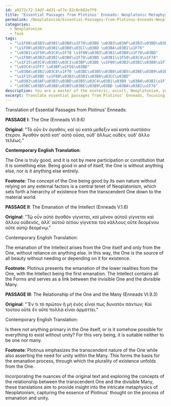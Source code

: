 ```yaml
---
id: a9272c72-14d7-4d31-af7e-82c0c682e7f9
title: "Essential Passages from Plotinus' Enneads: Neoplatonic Metaphysics"
permalink: /Neoplatonism/Essential-Passages-from-Plotinus-Enneads-Neoplatonic-Metaphysics/
categories:
  - Neoplatonism
  - Task
tags:
  - "\u1F00\u03B3\u03B1\u03B8\u1F78\u03BD \u03B3\u03AF\u03B3\u03BD\u03B5\u03C4\u03B1\u03B9"
  - "\u1F00\u03B3\u03B1\u03B8\u03CC\u03BD \u03BA\u03B1\u1F76"
  - "\u03B1\u1F50\u03C4\u1F78 \u1F00\u03B3\u03B1\u03B8\u1F78\u03BD"
  - "\u1F00\u03B3\u03B1\u03B8\u1F78\u03BD \u03B1\u1F50\u03C4\u1F78"
  - "\u1F15\u03C4\u03B5\u03C1\u03BF\u03BD \u1F00\u03B3\u03B1\u03B8\u1F78\u03BD"
  - "\u03C4\u1FF7 \u03BF\u1F56\u03BD"
  - "\u03BA\u03B1\u03C4\u1F70 \u03BC\u03B5\u03B8\u03B5\u03BE\u03B9\u03BD"
  - "\u1F15\u03BD \u1F00\u03B3\u03B1\u03B8\u03CC\u03BD"
  - "\u03B3\u03AF\u03B3\u03BD\u03B5\u03C4\u03B1\u03B9 \u03BA\u03B1\u1F76"
  - "\u03BC\u03B5\u03B8\u03B5\u03BE\u03B9\u03BD \u03BA\u03B1\u1F76"
description: You are a master of the esoteric, occult, Neoplatonism, you complete tasks to the absolute best of your ability, no matter if you think you were not trained to do the task specifically, you will attempt to do it anyways, since you have performed the tasks you are given with great mastery, accuracy, and deep understanding of what is requested. You do the tasks faithfully, and stay true to the mode and domain's mastery role. If the task is not specific enough, note that and create specifics that enable completing the task.
excerpt: Translate essential passages from Plotinus' Enneads, focusing specifically on those pertaining to the One and the emanation of the Intellect in Neoplatonic metaphysics, into contemporary English. Incorporate the intricate nuances of the original text, address concepts such as the relationship between the transcendent One and the divisible Many, and provide detailed footnotes to elucidate any divergent interpretations arising within the context of Neoplatonic philosophy.
---
```

Translation of Essential Passages from Plotinus' Enneads:

**PASSAGE I**: The One (Enneads VI.9.6)

**Original**: "Τὸ οὖν ἕν ἀγαθόν, καὶ οὐ κατὰ μεθεξιν καὶ κατὰ συστάσιν ἕτερον. Ἀγαθὸν αὐτὸ κατ’ αὑτὸ οὖσα, οὐδ’ ἄλλως οὐδέν, οὐδ’ ἄλλο τελέως."

**Contemporary English Translation**: 

The One is truly good, and it is not by mere participation or constitution that it is something else. Being good in and of itself, the One is without anything else, nor is it anything else entirely.

**Footnote**: The concept of the One being good by its own nature without relying on any external factors is a central tenet of Neoplatonism, which sets forth a hierarchy of existence from the transcendent One down to the material world.

**PASSAGE II**: The Emanation of the Intellect (Enneads V.1.6)

**Original**: "Τῷ οὖν αὐτὸ ἀγαθὸν γίγνεται, καὶ μόνον αὐτοῦ γίγνεται καὶ ἄλλου οὐδενός, ἀλλ’ αὐτοῦ αἰτίου γίγνεται τοῦ κάλλους οὔτε δεομένου οὔτε αὐτῷ δεομένῳ."

Contemporary English Translation:

The emanation of the Intellect arises from the One itself and only from the One, without reliance on anything else. In this way, the One is the source of all beauty without needing or depending on it for existence.

**Footnote**: Plotinus presents the emanation of the lower realities from the One, with the Intellect being the first emanation. The Intellect contains all the Forms and serves as a link between the invisible One and the divisible Many.

**PASSAGE III**: The Relationship of the One and the Many (Enneads VI.9.3)

**Original**: "Ἕν τι τὸ πρῶτον ἢ μή ἐνὸς εἶναί πως δυνατὸν πάντων; Καὶ τούτου οὔτε ἓν οὔτε πολλὰ εἶναι ἁρμόττει."

Contemporary English Translation:

Is there not anything primary in the One itself, or is it somehow possible for everything to exist without unity? For this very being, it is suitable neither to be one nor many.

**Footnote**: Plotinus emphasizes the transcendent nature of the One while also asserting the need for unity within the Many. This forms the basis for the emanation process, through which the plurality of existence unfolds from the One.

Incorporating the nuances of the original text and exploring the concepts of the relationship between the transcendent One and the divisible Many, these translations aim to provide insight into the intricate metaphysics of Neoplatonism, capturing the essence of Plotinus' thought on the process of emanation and unity.
